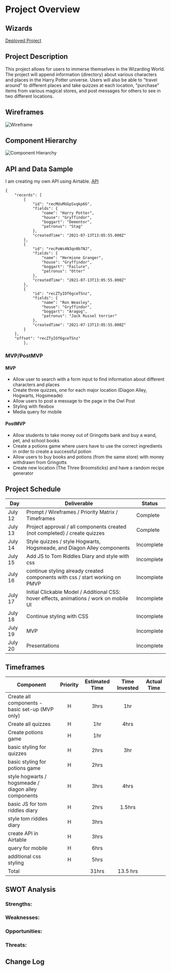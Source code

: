 # Project Overview

## Wizards

[Deployed Project](URL)

## Project Description

This project allows for users to immerse themselves in the Wizarding World. The project will append information (directory) about various characters and places in the Harry Potter universe. Users will also be able to "travel around" to different places and take quizzes at each location, "purchase" items from various magical stores, and post messages for others to see in two different locations.

## Wireframes

![Wireframe](https://i.imgur.com/q35YFMl.png)

## Component Hierarchy
![Component Hierarchy](https://i.imgur.com/WcswmcU.png)

## API and Data Sample

I am creating my own API using Airtable. [API](API)


```
{
    "records": [
        {
            "id": "recMUuMUGpSxqkp6G",
            "fields": {
                "name": "Harry Potter",
                "house": "Gryffindor",
                "boggart": "Dementor",
                "patronus": "Stag"
            },
            "createdTime": "2021-07-13T13:05:55.000Z"
        },
        {
            "id": "recPoWs4N3qn0b7NJ",
            "fields": {
                "name": "Hermione Granger",
                "house": "Gryffindor",
                "boggart": "Failure",
                "patronus": "Otter"
            },
            "createdTime": "2021-07-13T13:05:55.000Z"
        },
        {
            "id": "recZTyIOf6gceTSnz",
            "fields": {
                "name": "Ron Weasley",
                "house": "Gryffindor",
                "boggart": "Aragog",
                "patronus": "Jack Russel terrier"
            },
            "createdTime": "2021-07-13T13:05:55.000Z"
        }
    ],
    "offset": "recZTyIOf6gceTSnz"
        },
```



### MVP/PostMVP

#### MVP 

- Allow user to search with a form input to find information about different characters and places
- Create three quizzes, one for each major location (Diagon Alley, Hogwarts, Hogsmeade)
- Allow users to post a message to the page in the Owl Post
- Styling with flexbox
- Media query for mobile


#### PostMVP  

- Allow students to take money out of Gringotts bank and buy a wand, pet, and school books 
- Create a potions game where users have to use the correct ingredients in order to create a successful potion
- Allow users to buy books and potions (from the same store) with money withdrawn from Gringotts
- Create new location (The Three Broomsticks) and have a random recipe generator

## Project Schedule

|  Day | Deliverable | Status
|---|---| ---|
|July 12| Prompt / Wireframes / Priority Matrix / Timeframes | Complete
|July 13| Project approval / all components created (not completed) / create quizzes | Complete
|July 14| Style quizzes / style Hogwarts, Hogsmeade, and Diagon Alley components   | Incomplete
|July 15| Add JS to Tom Riddles Diary and style with css | Incomplete
|July 16| continue styling already created components with css / start working on PMVP | Incomplete
|July 17| Initial Clickable Model / Additional CSS: hover effects,  animations / work on mobile UI | Incomplete
|July 18| Continue styling with CSS| Incomplete
|July 19| MVP | Incomplete
|July 20| Presentations | Incomplete

## Timeframes

| Component | Priority | Estimated Time | Time Invested | Actual Time |
| --- | :---: |  :---: | :---: | :---: |
| Create all components - basic set-up (MVP only) | H |3hrs| 1hr |  |
| Create all quizzes | H | 1hr| 4hrs |  |
| Create potions game | H | 1hr|  |  |
| basic styling for quizzes | H | 2hrs| 3hr |  |
| basic styling for potions game | H | 2hrs|  |  |
| style hogwarts / hogsmeade / diagon alley components | H | 3hrs| 4hrs |  |
| basic JS for tom riddles diary | H | 2hrs| 1.5hrs |  |
| style tom riddles diary | H | 3hrs|  |  |
| create API in Airtable | H | 3hrs|  |  |
| query for mobile | H | 6hrs|  |  |
| additional css styling | H | 5hrs|  |  |
| Total |  | 31hrs| 13.5 hrs |  |

## SWOT Analysis

### Strengths:

### Weaknesses:

### Opportunities:

### Threats:

## Change Log
